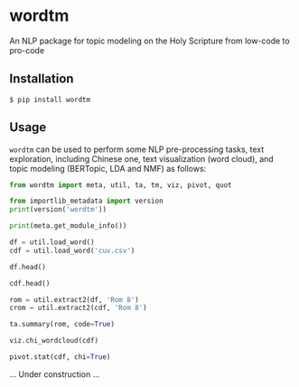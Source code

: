 # wordtm

An NLP package for topic modeling on the Holy Scripture from low-code to pro-code

## Installation

```shell
$ pip install wordtm
```

## Usage

`wordtm` can be used to perform some NLP pre-processing tasks, text exploration, including Chinese one, text visualization (word cloud), and topic modeling (BERTopic, LDA and NMF) as follows:

```python
from wordtm import meta, util, ta, tm, viz, pivot, quot

from importlib_metadata import version
print(version('wordtm'))

print(meta.get_module_info())

df = util.load_word()
cdf = util.load_word('cuv.csv')

df.head()

cdf.head()

rom = util.extract2(df, 'Rom 8')
crom = util.extract2(cdf, 'Rom 8')

ta.summary(rom, code=True)

viz.chi_wordcloud(cdf)

pivot.stat(cdf, chi=True)
```

... Under construction ...
